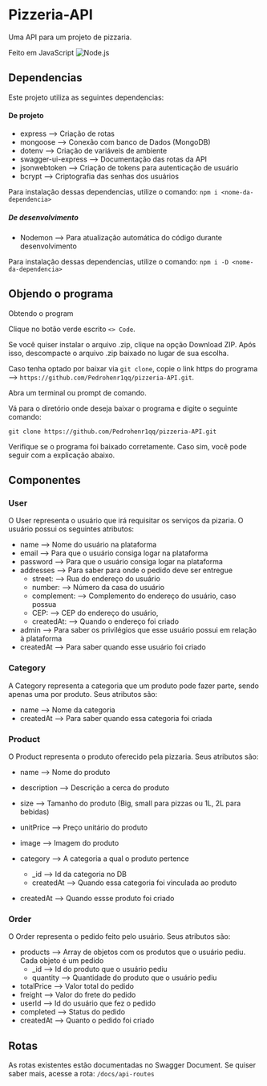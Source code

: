# Pizzeria-API

Uma API para um projeto de pizzaria.

Feito em JavaScript
![Node.js](https://upload.wikimedia.org/wikipedia/commons/thumb/d/d9/Node.js_logo.svg/800px-Node.js_logo.svg.png)

## Dependencias

Este projeto utiliza as seguintes dependencias:

#### De projeto

* express --> Criação de rotas
* mongoose --> Conexão com banco de Dados (MongoDB)
* dotenv --> Criação de variáveis de ambiente
* swagger-ui-express --> Documentação das rotas da API
* jsonwebtoken --> Criação de tokens para autenticação de usuário
* bcrypt --> Criptografia das senhas dos usuários

Para instalação dessas dependencias, utilize o comando: `npm i <nome-da-dependencia>`

##### De desenvolvimento

* Nodemon --> Para atualização automática do código durante desenvolvimento

Para instalação dessas dependencias, utilize o comando: `npm i -D <nome-da-dependencia>`

## Objendo o programa

Obtendo o program

Clique no botão verde escrito `<> Code`.

Se você quiser instalar o arquivo .zip, clique na opção Download ZIP. Após isso, descompacte o arquivo .zip baixado no lugar de sua escolha.

Caso tenha optado por baixar via `git clone`, copie o link https do programa --> `https://github.com/Pedrohenr1qq/pizzeria-API.git`.

Abra um terminal ou prompt de comando.

Vá para o diretório onde deseja baixar o programa e digite o seguinte comando:

```
git clone https://github.com/Pedrohenr1qq/pizzeria-API.git 
```

Verifique se o programa foi baixado corretamente. Caso sim, você pode seguir com a explicação abaixo.

## Componentes

### User

O User representa o usuário que irá requisitar os serviços da pizaria. O usuário possui os seguintes atributos:

* name      --> Nome do usuário na plataforma
* email     --> Para que o usuário consiga logar na plataforma
* password  --> Para que o usuário consiga logar na plataforma
* addresses --> Para saber para onde o pedido deve ser entregue
  * street:     --> Rua do endereço do usuário
  * number:     --> Número da casa do usuário
  * complement: --> Complemento do endereço do usuário, caso possua
  * CEP:        --> CEP do endereço do usuário,
  * createdAt:  --> Quando o endereço foi criado
* admin     --> Para saber os privilégios que esse usuário possui em relação à plataforma
* createdAt --> Para saber quando esse usuário foi criado

### Category

A Category representa a categoria que um produto pode fazer parte, sendo apenas uma por produto. Seus atributos são:

* name      --> Nome da categoria
* createdAt --> Para saber quando essa categoria foi criada

### Product

O Product representa o produto oferecido pela pizzaria. Seus atributos são:

* name        --> Nome do produto
* description --> Descrição a cerca do produto
* size        --> Tamanho do produto (Big, small para pizzas ou 1L, 2L para bebidas)
* unitPrice   --> Preço unitário do produto
* image       --> Imagem do produto
* category    --> A categoria a qual o produto pertence

  * _id       --> Id da categoria no DB
  * createdAt --> Quando essa categoria foi vinculada ao produto
* createdAt   --> Quando essse produto foi criado

### Order

O Order representa o pedido feito pelo usuário. Seus atributos são:

* products   --> Array de objetos com os produtos que o usuário pediu. Cada objeto é um pedido
  * _id      --> Id do produto que o usuário pediu
  * quantity --> Quantidade do produto que o usuário pediu
* totalPrice --> Valor total do pedido
* freight    --> Valor do frete do pedido
* userId     --> Id do usuário que fez o pedido
* completed  --> Status do pedido
* createdAt  --> Quanto o pedido foi criado

## Rotas

As rotas existentes estão documentadas no Swagger Document. Se quiser saber mais, acesse a rota: `/docs/api-routes`
